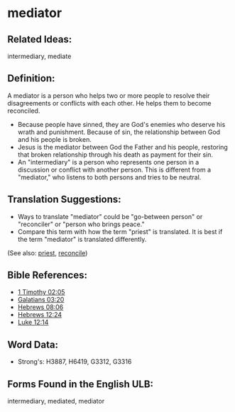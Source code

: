# mediator

## Related Ideas:

intermediary, mediate


## Definition:

A mediator is a person who helps two or more people to resolve their disagreements or conflicts with each other. He helps them to become reconciled.

* Because people have sinned, they are God's enemies who deserve his wrath and punishment. Because of sin, the relationship between God and his people is broken.
* Jesus is the mediator between God the Father and his people, restoring that broken relationship through his death as payment for their sin.
* An "intermediary" is a person who represents one person in a discussion or conflict with another person. This is different from a "mediator," who listens to both persons and tries to be neutral.

## Translation Suggestions:

* Ways to translate "mediator" could be "go-between person" or "reconciler" or "person who brings peace."
* Compare this term with how the term "priest" is translated. It is best if the term "mediator" is translated differently.

(See also: [priest](../kt/priest.md), [reconcile](../kt/reconcile.md))

## Bible References:

* [1 Timothy 02:05](rc://en/tn/help/1ti/02/05)
* [Galatians 03:20](rc://en/tn/help/gal/03/20)
* [Hebrews 08:06](rc://en/tn/help/heb/08/06)
* [Hebrews 12:24](rc://en/tn/help/heb/12/24)
* [Luke 12:14](rc://en/tn/help/luk/12/14)

## Word Data:

* Strong's: H3887, H6419, G3312, G3316

## Forms Found in the English ULB:

intermediary, mediated, mediator


